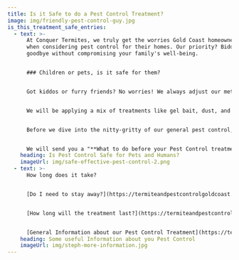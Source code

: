 ```yaml
---
title: Is it Safe to do a Pest Control Treatment?
image: img/friendly-pest-control-guy.jpg
is_this_treatment_safe_entries:
  - text: >-
      At Conquer Termites, we truly get the worries Gold Coast homeowners face
      when considering pest control for their homes. Our priority? Bidding bugs
      goodbye without compromising your family's well-being.


      ### Children or pets, is it safe for them?


      Got kiddos or furry friends? No worries! We always adjust our methods based on your home's unique needs, to only apply the safest product available in Australia.


      We will be applying a mix of treatments like gel bait, dust, and surface sprays. All products we apply meet the Australian Pesticides and Veterinary Medicines Authority guidelines. Safety first, always!


      Before we dive into the nitty-gritty of our general pest control, we wanted to give you a heads-up on what to expect and how to prepare. 


      We will send you a "**What to do before your Pest Control treatment**' information email and issue a '**Post Treatment Advice**' so you know exactly what products were applied.
    heading: Is Pest Control Safe for Pets and Humans?
    imageUrl: img/safe-effective-pest-control-2.png
  - text: >-
      How long does it take?


      [Do I need to stay away?](https://termiteandpestcontrolgoldcoast.com.au/do-i-need-to-leave-during-the-pest-control/)


      [How long will the treatment last?](https://termiteandpestcontrolgoldcoast.com.au/pest-control/)


      [General Information about our Pest Control Treatment](https://termiteandpestcontrolgoldcoast.com.au/pest-control/)
    heading: Some useful Information about you Pest Control
    imageUrl: img/steph-more-information.jpg
---
```

